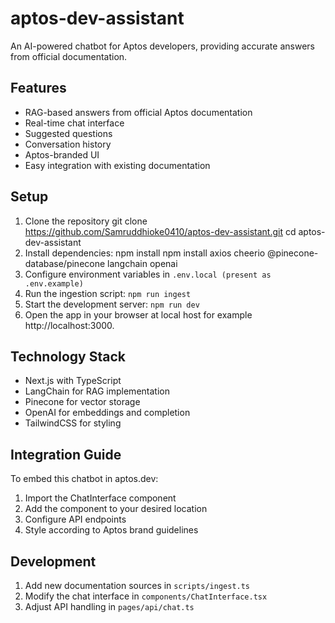 # aptos-dev-assistant
An AI-powered chatbot for Aptos developers, providing accurate answers from official documentation.

## Features

- RAG-based answers from official Aptos documentation
- Real-time chat interface
- Suggested questions
- Conversation history
- Aptos-branded UI
- Easy integration with existing documentation

## Setup

1. Clone the repository
   git clone https://github.com/Samruddhioke0410/aptos-dev-assistant.git
   cd aptos-dev-assistant
3. Install dependencies:
   npm install
   npm install axios cheerio @pinecone-database/pinecone langchain openai
5. Configure environment variables in `.env.local (present as .env.example)`
6. Run the ingestion script: `npm run ingest`
7. Start the development server: `npm run dev`
8. Open the app in your browser at local host for example http://localhost:3000.

## Technology Stack

- Next.js with TypeScript
- LangChain for RAG implementation
- Pinecone for vector storage
- OpenAI for embeddings and completion
- TailwindCSS for styling

## Integration Guide

To embed this chatbot in aptos.dev:

1. Import the ChatInterface component
2. Add the component to your desired location
3. Configure API endpoints
4. Style according to Aptos brand guidelines

## Development

1. Add new documentation sources in `scripts/ingest.ts`
2. Modify the chat interface in `components/ChatInterface.tsx`
3. Adjust API handling in `pages/api/chat.ts`
